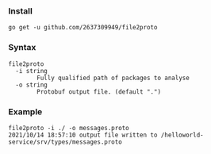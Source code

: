 ### Install
```shell
go get -u github.com/2637309949/file2proto
```

### Syntax
```shell
file2proto
  -i string
        Fully qualified path of packages to analyse
  -o string
        Protobuf output file. (default ".")
```

### Example
```shell
file2proto -i ./ -o messages.proto
2021/10/14 18:57:10 output file written to /helloworld-service/srv/types/messages.proto
```
